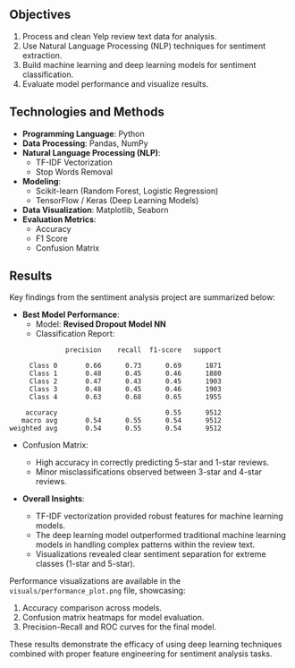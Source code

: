 ## **Objectives**
1. Process and clean Yelp review text data for analysis.
2. Use Natural Language Processing (NLP) techniques for sentiment extraction.
3. Build machine learning and deep learning models for sentiment classification.
4. Evaluate model performance and visualize results.

## **Technologies and Methods**
- **Programming Language**: Python
- **Data Processing**: Pandas, NumPy
- **Natural Language Processing (NLP)**:
  - TF-IDF Vectorization
  - Stop Words Removal
- **Modeling**:
  - Scikit-learn (Random Forest, Logistic Regression)
  - TensorFlow / Keras (Deep Learning Models)
- **Data Visualization**: Matplotlib, Seaborn
- **Evaluation Metrics**:
  - Accuracy
  - F1 Score
  - Confusion Matrix


## **Results**
Key findings from the sentiment analysis project are summarized below:

- **Best Model Performance**:
  - Model: **Revised Dropout Model NN**
  - Classification Report:
```plaintext
              precision    recall  f1-score   support

     Class 0       0.66      0.73      0.69      1871
     Class 1       0.48      0.45      0.46      1880
     Class 2       0.47      0.43      0.45      1903
     Class 3       0.48      0.45      0.46      1903
     Class 4       0.63      0.68      0.65      1955
    
    accuracy                           0.55      9512
   macro avg       0.54      0.55      0.54      9512
weighted avg       0.54      0.55      0.54      9512
```
  - Confusion Matrix: 
    - High accuracy in correctly predicting 5-star and 1-star reviews.
    - Minor misclassifications observed between 3-star and 4-star reviews.



- **Overall Insights**:
  - TF-IDF vectorization provided robust features for machine learning models.
  - The deep learning model outperformed traditional machine learning models in handling complex patterns within the review text.
  - Visualizations revealed clear sentiment separation for extreme classes (1-star and 5-star).

Performance visualizations are available in the `visuals/performance_plot.png` file, showcasing:
1. Accuracy comparison across models.
2. Confusion matrix heatmaps for model evaluation.
3. Precision-Recall and ROC curves for the final model.

These results demonstrate the efficacy of using deep learning techniques combined with proper feature engineering for sentiment analysis tasks.
